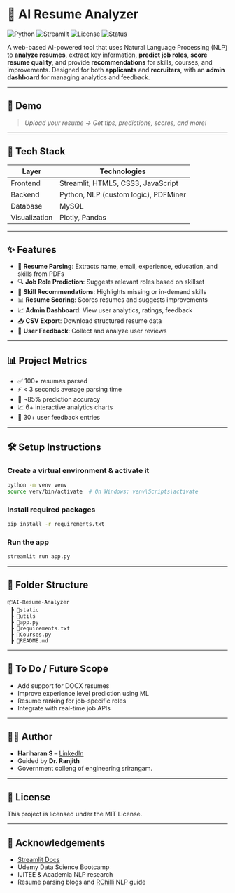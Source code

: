 # 🧠 AI Resume Analyzer

![Python](https://img.shields.io/badge/Python-3.8+-blue.svg)
![Streamlit](https://img.shields.io/badge/Built%20with-Streamlit-orange)
![License](https://img.shields.io/badge/license-MIT-green)
![Status](https://img.shields.io/badge/Project-Completed-brightgreen)

A web-based AI-powered tool that uses Natural Language Processing (NLP) to **analyze resumes**, extract key information, **predict job roles**, **score resume quality**, and provide **recommendations** for skills, courses, and improvements. Designed for both **applicants** and **recruiters**, with an **admin dashboard** for managing analytics and feedback.

---

## 🚀 Demo

> _Upload your resume → Get tips, predictions, scores, and more!_
---

## 🔧 Tech Stack

| Layer       | Technologies                               |
|-------------|--------------------------------------------|
| Frontend    | Streamlit, HTML5, CSS3, JavaScript         |
| Backend     | Python, NLP (custom logic), PDFMiner       |
| Database    | MySQL                                      |
| Visualization | Plotly, Pandas                          |

---

## ✨ Features

- 📄 **Resume Parsing**: Extracts name, email, experience, education, and skills from PDFs  
- 🔍 **Job Role Prediction**: Suggests relevant roles based on skillset  
- 🧠 **Skill Recommendations**: Highlights missing or in-demand skills  
- 📊 **Resume Scoring**: Scores resumes and suggests improvements  
- 📈 **Admin Dashboard**: View user analytics, ratings, feedback  
- 📥 **CSV Export**: Download structured resume data  
- 💬 **User Feedback**: Collect and analyze user reviews

---

## 📊 Project Metrics

- ✅ 100+ resumes parsed
- ⚡ < 3 seconds average parsing time
- 🎯 ~85% prediction accuracy
- 📈 6+ interactive analytics charts
- 💬 30+ user feedback entries

---

## 🛠️ Setup Instructions

### Create a virtual environment & activate it

```bash
python -m venv venv
source venv/bin/activate  # On Windows: venv\Scripts\activate
```

### Install required packages

```bash
pip install -r requirements.txt
```

### Run the app

```bash
streamlit run app.py
```

---

## 📁 Folder Structure

```
📦AI-Resume-Analyzer
 ┣ 📁static
 ┣ 📁utils
 ┣ 📄app.py
 ┣ 📄requirements.txt
 ┣ 📄Courses.py
 ┣ 📄README.md
```

---

## 📌 To Do / Future Scope

- Add support for DOCX resumes  
- Improve experience level prediction using ML  
- Resume ranking for job-specific roles  
- Integrate with real-time job APIs  

---

## 🧑‍💻 Author

- **Hariharan S** – [LinkedIn](https://linkedin.com/in/hariharan-subburaj)
- Guided by **Dr. Ranjith**
- Government colleng of engineering srirangam.

---

## 📄 License

This project is licensed under the MIT License.

---

## 🙌 Acknowledgements

- [Streamlit Docs](https://docs.streamlit.io/)  
- Udemy Data Science Bootcamp  
- IJITEE & Academia NLP research  
- Resume parsing blogs and [RChilli](https://www.rchilli.com/blog/resume-parsing-101/) NLP guide
